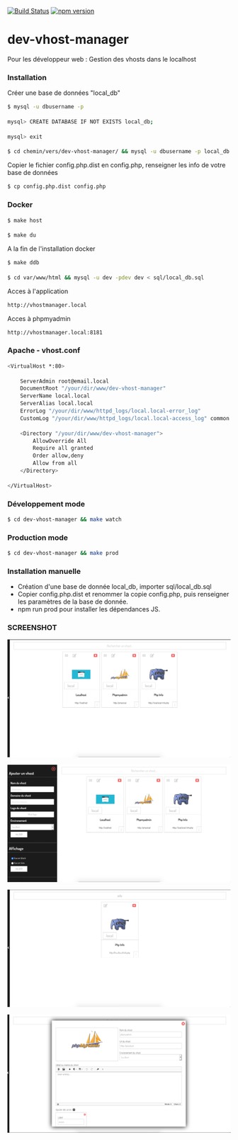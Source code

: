 [![Build Status](https://travis-ci.org/ben-antioco/dev-vhost-manager.svg?branch=master)](https://travis-ci.org/ben-antioco/dev-vhost-manager)
[![npm version](https://badge.fury.io/js/npm.svg)](https://badge.fury.io/js/npm)

# dev-vhost-manager
Pour les développeur web : Gestion des vhosts dans le localhost


### Installation
Créer une base de données "local_db"
```sh
$ mysql -u dbusername -p

mysql> CREATE DATABASE IF NOT EXISTS local_db;

mysql> exit

$ cd chemin/vers/dev-vhost-manager/ && mysql -u dbusername -p local_db < sql/local_db.sql

```

Copier le fichier config.php.dist en config.php, renseigner les info de votre base de données
```sh
$ cp config.php.dist config.php
```


### Docker
```sh
$ make host

$ make du
```

A la fin de l'installation docker
```sh
$ make ddb

$ cd var/www/html && mysql -u dev -pdev dev < sql/local_db.sql
```

Acces à l'application
```sh
http://vhostmanager.local
```

Acces à phpmyadmin
```sh
http://vhostmanager.local:8181
```

### Apache - vhost.conf
```sh
<VirtualHost *:80>

    ServerAdmin root@email.local
    DocumentRoot "/your/dir/www/dev-vhost-manager"
    ServerName local.local
    ServerAlias local.local
    ErrorLog "/your/dir/www/httpd_logs/local.local-error_log"
    CustomLog "/your/dir/www/httpd_logs/local.local-access_log" common

    <Directory "/your/dir/www/dev-vhost-manager">
        AllowOverride All
        Require all granted
        Order allow,deny
        Allow from all
    </Directory>

</VirtualHost>
```

### Développement mode
```sh
$ cd dev-vhost-manager && make watch
```

### Production mode
```sh
$ cd dev-vhost-manager && make prod
```

### Installation manuelle

- Création d'une base de donnée local_db, importer sql/local_db.sql
- Copier config.php.dist et renommer la copie config.php, puis renseigner les paramètres de la base de donnée.
- npm run prod pour installer les dépendances JS.

### SCREENSHOT

![alt text](screenshot/2.png)

![alt text](screenshot/4.png)

![alt text](screenshot/1.png)

![alt text](screenshot/3.png)
